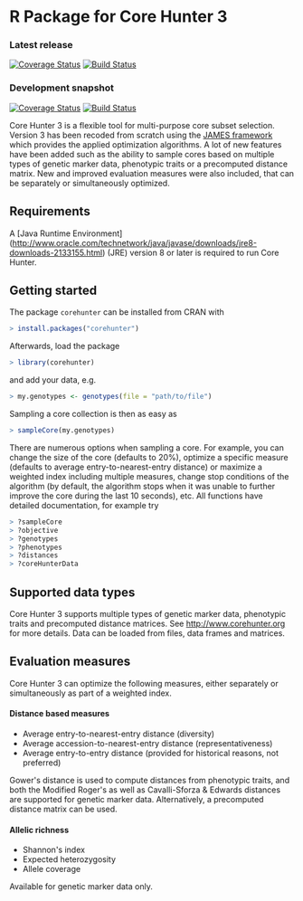 # R Package for Core Hunter 3

### Latest release

[![Coverage Status](http://img.shields.io/coveralls/corehunter/corehunter3-r/master.svg)](https://coveralls.io/r/corehunter/corehunter3-r)
[![Build Status](https://img.shields.io/travis/corehunter/corehunter3-r/master.svg)](https://travis-ci.org/corehunter/corehunter3-r)

### Development snapshot

[![Coverage Status](http://img.shields.io/coveralls/corehunter/corehunter3-r/develop.svg)](https://coveralls.io/r/corehunter/corehunter3-r)
[![Build Status](https://img.shields.io/travis/corehunter/corehunter3-r/develop.svg)](https://travis-ci.org/corehunter/corehunter3-r)

Core Hunter 3 is a flexible tool for multi-purpose core subset selection. Version 3 has been recoded from scratch using the [JAMES framework](http://www.jamesframework.org) which provides the applied optimization algorithms. A lot of new features have been added such as the ability to sample cores based on multiple types of genetic marker data, phenotypic traits or a precomputed distance matrix. New and improved evaluation measures were also included, that can be separately or simultaneously optimized.

Requirements
------------

A [Java Runtime Environment] (http://www.oracle.com/technetwork/java/javase/downloads/jre8-downloads-2133155.html) (JRE) version 8 or later is required to run Core Hunter.

Getting started
---------------

The package `corehunter` can be installed from CRAN with

```R
> install.packages("corehunter")
```

Afterwards, load the package

```R
> library(corehunter)
```

and add your data, e.g.

```R
> my.genotypes <- genotypes(file = "path/to/file")
```

Sampling a core collection is then as easy as

```R
> sampleCore(my.genotypes)
```

There are numerous options when sampling a core. For example, you can change the size of the core (defaults to 20%), optimize a specific measure (defaults to average entry-to-nearest-entry distance) or maximize a weighted index including multiple measures, change stop conditions of the algorithm (by default, the algorithm stops when it was unable to further improve the core during the last 10 seconds), etc. All functions have detailed documentation, for example try

```R
> ?sampleCore
> ?objective
> ?genotypes
> ?phenotypes
> ?distances
> ?coreHunterData
```


Supported data types
--------------------

Core Hunter 3 supports multiple types of genetic marker data, phenotypic traits and precomputed distance matrices. See http://www.corehunter.org for more details. Data can be loaded from files, data frames and matrices.

Evaluation measures
-------------------

Core Hunter 3 can optimize the following measures, either separately or simultaneously as part of a weighted index.

#### Distance based measures

- Average entry-to-nearest-entry distance (diversity)
- Average accession-to-nearest-entry distance (representativeness)
- Average entry-to-entry distance (provided for historical reasons, not preferred)

Gower's distance is used to compute distances from phenotypic traits, and both the Modified Roger's as well as Cavalli-Sforza & Edwards distances are supported for genetic marker data. Alternatively, a precomputed distance matrix can be used.

#### Allelic richness

- Shannon's index
- Expected heterozygosity
- Allele coverage

Available for genetic marker data only.
